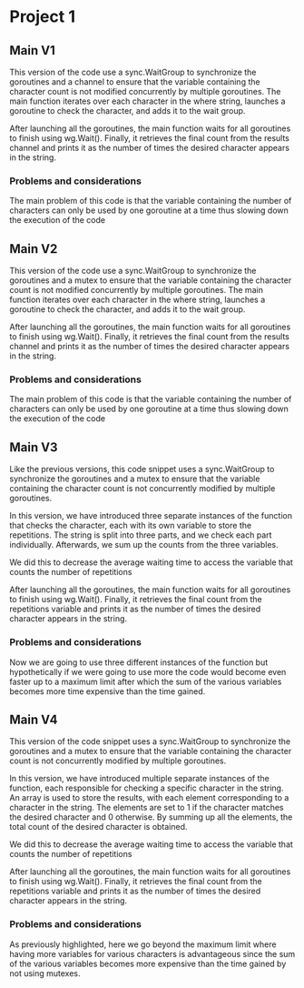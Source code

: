 # Project 1
## Main V1
This version of the code use a sync.WaitGroup to synchronize the goroutines and a channel to ensure that the variable containing the character count is not modified concurrently by multiple goroutines. The main function iterates over each character in the where string, launches a goroutine to check the character, and adds it to the wait group.

After launching all the goroutines, the main function waits for all goroutines to finish using wg.Wait(). Finally, it retrieves the final count from the results channel and prints it as the number of times the desired character appears in the string.

### Problems and considerations
The main problem of this code is that the variable containing the number of characters can only be used by one goroutine at a time thus slowing down the execution of the code

## Main V2
This version of the code use a sync.WaitGroup to synchronize the goroutines and a mutex to ensure that the variable containing the character count is not modified concurrently by multiple goroutines. The main function iterates over each character in the where string, launches a goroutine to check the character, and adds it to the wait group.

After launching all the goroutines, the main function waits for all goroutines to finish using wg.Wait(). Finally, it retrieves the final count from the results channel and prints it as the number of times the desired character appears in the string.

### Problems and considerations
The main problem of this code is that the variable containing the number of characters can only be used by one goroutine at a time thus slowing down the execution of the code

## Main V3
Like the previous versions, this code snippet uses a sync.WaitGroup to synchronize the goroutines and a mutex to ensure that the variable containing the character count is not concurrently modified by multiple goroutines.

In this version, we have introduced three separate instances of the function that checks the character, each with its own variable to store the repetitions. The string is split into three parts, and we check each part individually. Afterwards, we sum up the counts from the three variables.

We did this to decrease the average waiting time to access the variable that counts the number of repetitions

After launching all the goroutines, the main function waits for all goroutines to finish using wg.Wait(). Finally, it retrieves the final count from the repetitions variable and prints it as the number of times the desired character appears in the string.

### Problems and considerations 
Now we are going to use three different instances of the function but hypothetically if we were going to use more the code would become even faster up to a maximum limit after which the sum of the various variables becomes more time expensive than the time gained.

## Main V4
This version of the code snippet uses a sync.WaitGroup to synchronize the goroutines and a mutex to ensure that the variable containing the character count is not concurrently modified by multiple goroutines.

In this version, we have introduced multiple separate instances of the function,  each responsible for checking a specific character in the string.
An array is used to store the results, with each element corresponding to a character in the string. The elements are set to 1 if the character matches the desired character and 0 otherwise. By summing up all the elements, the total count of the desired character is obtained.

We did this to decrease the average waiting time to access the variable that counts the number of repetitions

After launching all the goroutines, the main function waits for all goroutines to finish using wg.Wait(). Finally, it retrieves the final count from the repetitions variable and prints it as the number of times the desired character appears in the string.

### Problems and considerations 
As previously highlighted, here we go beyond the maximum limit where having more variables for various characters is advantageous since the sum of the various variables becomes more expensive than the time gained by not using mutexes.